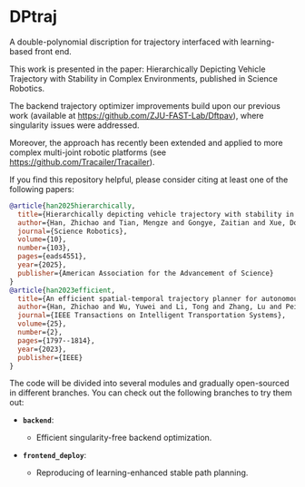 # DPtraj
A double-polynomial discription for trajectory interfaced with learning-based front end.

This work is presented in the paper: Hierarchically Depicting Vehicle Trajectory with Stability in Complex Environments, published in Science Robotics.

The backend trajectory optimizer improvements build upon our previous work (available at https://github.com/ZJU-FAST-Lab/Dftpav), where singularity issues were addressed. 

Moreover, the approach has recently been extended and applied to more complex multi-joint robotic platforms (see https://github.com/Tracailer/Tracailer).


If you find this repository helpful, please consider citing at least one of the following papers:

```bibtex
@article{han2025hierarchically,
  title={Hierarchically depicting vehicle trajectory with stability in complex environments},
  author={Han, Zhichao and Tian, Mengze and Gongye, Zaitian and Xue, Donglai and Xing, Jiaxi and Wang, Qianhao and Gao, Yuman and Wang, Jingping and Xu, Chao and Gao, Fei},
  journal={Science Robotics},
  volume={10},
  number={103},
  pages={eads4551},
  year={2025},
  publisher={American Association for the Advancement of Science}
}
@article{han2023efficient,
  title={An efficient spatial-temporal trajectory planner for autonomous vehicles in unstructured environments},
  author={Han, Zhichao and Wu, Yuwei and Li, Tong and Zhang, Lu and Pei, Liuao and Xu, Long and Li, Chengyang and Ma, Changjia and Xu, Chao and Shen, Shaojie and others},
  journal={IEEE Transactions on Intelligent Transportation Systems},
  volume={25},
  number={2},
  pages={1797--1814},
  year={2023},
  publisher={IEEE}
}
```

The code will be divided into several modules and gradually open-sourced in different branches. You can check out the following branches to try them out:

*   **`backend`**: 
    - Efficient singularity-free backend optimization.
    
*   **`frontend_deploy`**:
    - Reproducing of learning-enhanced stable path planning.
